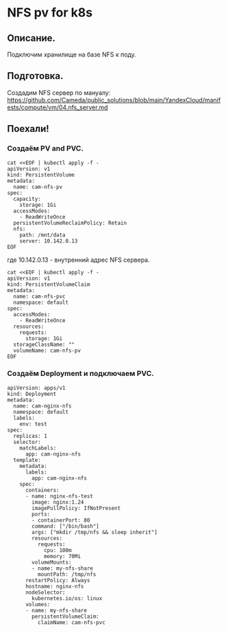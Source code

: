 # NFS pv for k8s

## Описание.
Подключим хранилище на базе NFS к поду.

## Подготовка.
Создадим NFS сервер по мануалу: https://github.com/Cameda/public_solutions/blob/main/YandexCloud/manifests/compute/vm/04.nfs_server.md

## Поехали!

### Создаём PV and PVC.
```
cat <<EOF | kubectl apply -f -
apiVersion: v1
kind: PersistentVolume
metadata:
  name: cam-nfs-pv
spec:
  capacity:
    storage: 1Gi
  accessModes:
    - ReadWriteOnce
  persistentVolumeReclaimPolicy: Retain
  nfs:
    path: /mnt/data
    server: 10.142.0.13
EOF
```
где 10.142.0.13 - внутренний адрес NFS сервера.

```
cat <<EOF | kubectl apply -f -
apiVersion: v1
kind: PersistentVolumeClaim
metadata:
  name: cam-nfs-pvc
  namespace: default
spec:
  accessModes:
    - ReadWriteOnce
  resources:
    requests:
      storage: 1Gi
  storageClassName: ""
  volumeName: cam-nfs-pv
EOF
```

### Создаём Deployment и подключаем PVC.
```
apiVersion: apps/v1
kind: Deployment
metadata:
  name: cam-nginx-nfs
  namespace: default
  labels:
    env: test
spec:
  replicas: 1
  selector:
    matchLabels:
      app: cam-nginx-nfs
  template:
    metadata:
      labels:
        app: cam-nginx-nfs
    spec:
      containers:
      - name: nginx-nfs-test
        image: nginx:1.24
        imagePullPolicy: IfNotPresent
        ports:
        - containerPort: 80
        command: ["/bin/bash"]
        args: ["mkdir /tmp/nfs && sleep inherit"]
        resources:
          requests:
            cpu: 100m
            memory: 70Mi
        volumeMounts:
        - name: my-nfs-share
          mountPath: /tmp/nfs
      restartPolicy: Always
      hostname: nginx-nfs
      nodeSelector:
        kubernetes.io/os: linux
      volumes:
      - name: my-nfs-share
        persistentVolumeClaim:
          claimName: cam-nfs-pvc
```
